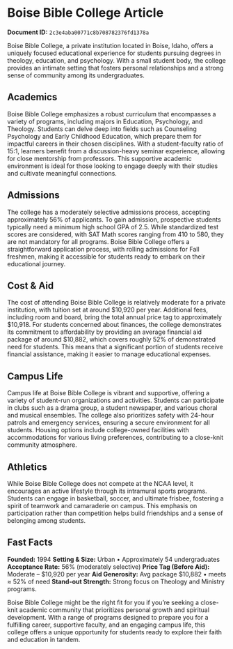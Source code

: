 # Boise Bible College Article

**Document ID:** `2c3e4aba00771c8b708782376fd1378a`

Boise Bible College, a private institution located in Boise, Idaho, offers a uniquely focused educational experience for students pursuing degrees in theology, education, and psychology. With a small student body, the college provides an intimate setting that fosters personal relationships and a strong sense of community among its undergraduates.

## Academics
Boise Bible College emphasizes a robust curriculum that encompasses a variety of programs, including majors in Education, Psychology, and Theology. Students can delve deep into fields such as Counseling Psychology and Early Childhood Education, which prepare them for impactful careers in their chosen disciplines. With a student-faculty ratio of 15:1, learners benefit from a discussion-heavy seminar experience, allowing for close mentorship from professors. This supportive academic environment is ideal for those looking to engage deeply with their studies and cultivate meaningful connections.

## Admissions
The college has a moderately selective admissions process, accepting approximately 56% of applicants. To gain admission, prospective students typically need a minimum high school GPA of 2.5. While standardized test scores are considered, with SAT Math scores ranging from 410 to 580, they are not mandatory for all programs. Boise Bible College offers a straightforward application process, with rolling admissions for Fall freshmen, making it accessible for students ready to embark on their educational journey.

## Cost & Aid
The cost of attending Boise Bible College is relatively moderate for a private institution, with tuition set at around $10,920 per year. Additional fees, including room and board, bring the total annual price tag to approximately $10,918. For students concerned about finances, the college demonstrates its commitment to affordability by providing an average financial aid package of around $10,882, which covers roughly 52% of demonstrated need for students. This means that a significant portion of students receive financial assistance, making it easier to manage educational expenses.

## Campus Life
Campus life at Boise Bible College is vibrant and supportive, offering a variety of student-run organizations and activities. Students can participate in clubs such as a drama group, a student newspaper, and various choral and musical ensembles. The college also prioritizes safety with 24-hour patrols and emergency services, ensuring a secure environment for all students. Housing options include college-owned facilities with accommodations for various living preferences, contributing to a close-knit community atmosphere.

## Athletics
While Boise Bible College does not compete at the NCAA level, it encourages an active lifestyle through its intramural sports programs. Students can engage in basketball, soccer, and ultimate frisbee, fostering a spirit of teamwork and camaraderie on campus. This emphasis on participation rather than competition helps build friendships and a sense of belonging among students.

## Fast Facts
**Founded:** 1994
**Setting & Size:** Urban • Approximately 54 undergraduates
**Acceptance Rate:** 56% (moderately selective)
**Price Tag (Before Aid):** Moderate – $10,920 per year
**Aid Generosity:** Avg package $10,882 • meets ≈ 52% of need
**Stand-out Strength:** Strong focus on Theology and Ministry programs.

Boise Bible College might be the right fit for you if you’re seeking a close-knit academic community that prioritizes personal growth and spiritual development. With a range of programs designed to prepare you for a fulfilling career, supportive faculty, and an engaging campus life, this college offers a unique opportunity for students ready to explore their faith and education in tandem.
